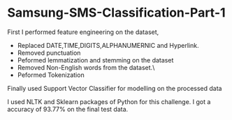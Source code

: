 # Samsung-SMS-Classification-Part-1

First I performed feature engineering on the dataset,

- Replaced DATE,TIME,DIGITS,ALPHANUMERNIC and Hyperlink.
- Removed punctuation
- Peformed lemmatization and stemming on the dataset
- Removed Non-English words from the dataset.\
- Peformed Tokenization

Finally used Support Vector Classifier for modelling on the processed data

I used NLTK and Sklearn packages of Python for this challenge. I got a accuracy of 93.77% on the final test data.
